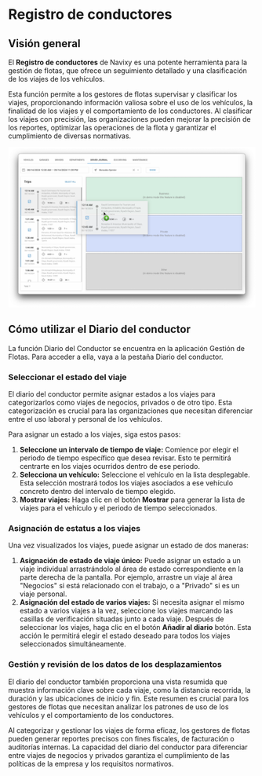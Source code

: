 # Registro de conductores

## Visión general

El **Registro de conductores** de Navixy es una potente herramienta para la gestión de flotas, que ofrece un seguimiento detallado y una clasificación de los viajes de los vehículos.

Esta función permite a los gestores de flotas supervisar y clasificar los viajes, proporcionando información valiosa sobre el uso de los vehículos, la finalidad de los viajes y el comportamiento de los conductores. Al clasificar los viajes con precisión, las organizaciones pueden mejorar la precisión de los reportes, optimizar las operaciones de la flota y garantizar el cumplimiento de diversas normativas.

![image-20240814-181444.png](attachments/image-20240814-181444.png)

## Cómo utilizar el Diario del conductor

La función Diario del Conductor se encuentra en la aplicación Gestión de Flotas. Para acceder a ella, vaya a la pestaña Diario del conductor.

### Seleccionar el estado del viaje

El diario del conductor permite asignar estados a los viajes para categorizarlos como viajes de negocios, privados o de otro tipo. Esta categorización es crucial para las organizaciones que necesitan diferenciar entre el uso laboral y personal de los vehículos.

Para asignar un estado a los viajes, siga estos pasos:

1. **Seleccione un intervalo de tiempo de viaje:** Comience por elegir el periodo de tiempo específico que desea revisar. Esto te permitirá centrarte en los viajes ocurridos dentro de ese periodo.
2. **Selecciona un vehículo:** Seleccione el vehículo en la lista desplegable. Esta selección mostrará todos los viajes asociados a ese vehículo concreto dentro del intervalo de tiempo elegido.
3. **Mostrar viajes:** Haga clic en el botón **Mostrar** para generar la lista de viajes para el vehículo y el periodo de tiempo seleccionados.

### Asignación de estatus a los viajes

Una vez visualizados los viajes, puede asignar un estado de dos maneras:

1. **Asignación de estado de viaje único:** Puede asignar un estado a un viaje individual arrastrándolo al área de estado correspondiente en la parte derecha de la pantalla. Por ejemplo, arrastre un viaje al área "Negocios" si está relacionado con el trabajo, o a "Privado" si es un viaje personal.
2. **Asignación del estado de varios viajes:** Si necesita asignar el mismo estado a varios viajes a la vez, seleccione los viajes marcando las casillas de verificación situadas junto a cada viaje. Después de seleccionar los viajes, haga clic en el botón **Añadir al diario** botón. Esta acción le permitirá elegir el estado deseado para todos los viajes seleccionados simultáneamente.

### Gestión y revisión de los datos de los desplazamientos

El diario del conductor también proporciona una vista resumida que muestra información clave sobre cada viaje, como la distancia recorrida, la duración y las ubicaciones de inicio y fin. Este resumen es crucial para los gestores de flotas que necesitan analizar los patrones de uso de los vehículos y el comportamiento de los conductores.

Al categorizar y gestionar los viajes de forma eficaz, los gestores de flotas pueden generar reportes precisos con fines fiscales, de facturación o auditorías internas. La capacidad del diario del conductor para diferenciar entre viajes de negocios y privados garantiza el cumplimiento de las políticas de la empresa y los requisitos normativos.

